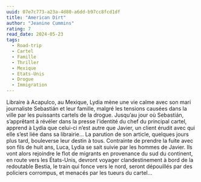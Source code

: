 ```yaml
---
uuid: 07e7c773-a23a-4d80-a6dd-b97cc8fcd1df
title: "American Dirt"
author: "Jeanine Cummins"
rating: 7
read_date: 2024-05-23
tags:
  - Road-trip
  - Cartel
  - Famille
  - Thriller
  - Mexique
  - Etats-Unis
  - Drogue
  - Immigration
---
```


Libraire à Acapulco, au Mexique, Lydia mène une vie calme avec son mari journaliste Sebastián et leur famille, malgré les tensions causées dans la ville par les puissants cartels de la drogue. Jusqu’au jour où Sebastián, s’apprêtant à révéler dans la presse l’identité du chef du principal cartel, apprend à Lydia que celui-ci n’est autre que Javier, un client érudit avec qui elle s’est liée dans sa librairie… La parution de son article, quelques jours plus tard, bouleverse leur destin à tous.
Contrainte de prendre la fuite avec son fils de huit ans, Luca, Lydia se sait suivie par les hommes de Javier. Ils vont alors rejoindre le flot de migrants en provenance du sud du continent, en route vers les États-Unis, devront voyager clandestinement à bord de la redoutable Bestia, le train qui fonce vers le nord, seront dépouillés par des policiers corrompus, et menacés par les tueurs du cartel…